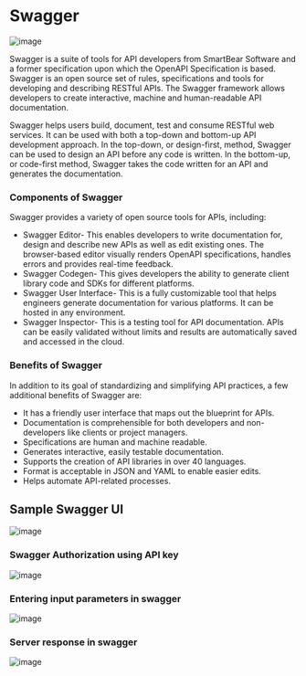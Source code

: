 # Swagger

![image](https://user-images.githubusercontent.com/105641357/190242030-cdda2f17-be14-49d3-b981-defd4e2cf894.png)

Swagger is a suite of tools for API developers from SmartBear Software and a former specification upon which the OpenAPI Specification is based. 
Swagger is an open source set of rules, specifications and tools for developing and describing RESTful APIs. The Swagger framework allows developers to create interactive, machine and human-readable API documentation.

Swagger helps users build, document, test and consume RESTful web services. It can be used with both a top-down and bottom-up API development approach. In the top-down, or design-first, method, Swagger can be used to design an API before any code is written. In the bottom-up, or code-first method, Swagger takes the code written for an API and generates the documentation.

### Components of Swagger
Swagger provides a variety of open source tools for APIs, including:

- Swagger Editor- This enables developers to write documentation for, design and describe new APIs as well as edit existing ones. The browser-based editor visually renders OpenAPI specifications, handles errors and provides real-time feedback.
- Swagger Codegen- This gives developers the ability to generate client library code and SDKs for different platforms.
- Swagger User Interface- This is a fully customizable tool that helps engineers generate documentation for various platforms. It can be hosted in any environment.
- Swagger Inspector- This is a testing tool for API documentation. APIs can be easily validated without limits and results are automatically saved and accessed in the cloud.

### Benefits of Swagger
In addition to its goal of standardizing and simplifying API practices, a few additional benefits of Swagger are:

- It has a friendly user interface that maps out the blueprint for APIs.
- Documentation is comprehensible for both developers and non-developers like clients or project managers.
- Specifications are human and machine readable.
- Generates interactive, easily testable documentation.
- Supports the creation of API libraries in over 40 languages.
- Format is acceptable in JSON and YAML to enable easier edits.
- Helps automate API-related processes.

## Sample Swagger UI 

![image](https://user-images.githubusercontent.com/105641357/190244988-a88f6f1e-5447-4a1e-9884-ed5c0d156ce1.png)

### Swagger Authorization using API key

![image](https://user-images.githubusercontent.com/105641357/190245300-73feec1e-e009-4236-88b3-49a609aa9a49.png)

### Entering input parameters in swagger

![image](https://user-images.githubusercontent.com/105641357/190245528-3e2c7ebc-cfe3-4e8f-9149-c46a6254aa7c.png)

### Server response in swagger 

![image](https://user-images.githubusercontent.com/105641357/190245620-e9a2559d-c496-4748-a328-d761e2342135.png)
